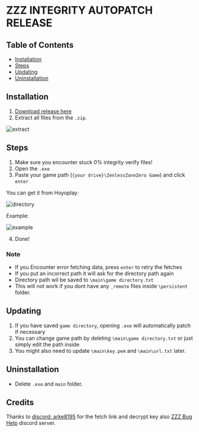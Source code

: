 # ZZZ INTEGRITY AUTOPATCH RELEASE

## Table of Contents
- [Installation](#installation)
- [Steps](#steps)
- [Updating](#updating)
- [Uninstallation](#uninstallation)

## Installation
1. [Download release here](https://github.com/Texas124/ZZZ-Integrity-Autopatch-Release/raw/main/ZZZ%20Integrity%20Auto%20Patcher.zip)
2. Extract all files from the `.zip`.

![extract](https://github.com/user-attachments/assets/bd013455-a53e-4f7c-9306-99c4cfb06c50)

## Steps
1. Make sure you encounter stuck 0% integrity verify files!
2. Open the `.exe`
3. Paste your game path (`{your drive}\ZenlessZoneZero Game`) and click `enter`

You can get it from Hoyoplay:

![directory](https://github.com/user-attachments/assets/16d15bf1-0c31-4e89-85b5-5f874eb0f9bd)

Example:

![example](https://github.com/user-attachments/assets/4fa3a4b2-7daf-4bcd-8eed-bb5b5991616e)

4. Done!

### Note
- If you Encounter error fetching data, press `enter` to retry the fetches
- If you put an incorrect path it will ask for the directory path again
- Directory path wil be saved to `\main\game directory.txt`
- This will not work if you dont have any `_remote` files inside `\persistent` folder.

## Updating
1. If you have saved `game directory`, opening `.exe` will automatically patch if necessary
2. You can change game path by deleting `\main\game directory.txt` or just simply edit the path inside
3. You might also need to update `\main\key.pem` and `\main\url.txt` later.

## Uninstallation
- Delete `.exe` and `main` folder.

## Credits
Thanks to [discord: arke8195](https://github.com/yeonjunq/IWALY_ZZZ) for the fetch link and decrypt key also [ZZZ Bug Help](https://discord.gg/9QEuAZNhfX) discord server.
